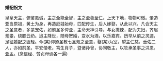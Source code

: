 **婚配祝文**

皇皇天主，俯鉴愚诚，主之全能全智，主之至善至仁，上天下地，物物可徴。肇造亚当原祖，黄土为身，再造厄娃始母，匹配传生，后人嫁娶，从此以兴。凡合天主之圣意者，多蒙宠佑，如前圣多俾亚，主命天神引导，与女撒辣，配为夫妇，齐眉耄耋，绕膝云礽。迨主降世，随母贺婚，变水为酒，以乐嘉宾。历举从前之灵迹，足征婚配之匪轻。今(某)仰遵圣教七圣规之至意，娶(某)为室，望主仁慈，垂佑二人，亦如前圣，平安偕老，笃生肖子，暨诸孙曾，协同敬主，以钦承圣事之洪恩。亚孟。(念信经、赞贞母诵各一遍)